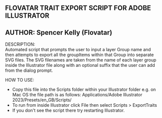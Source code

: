 FLOVATAR TRAIT EXPORT SCRIPT FOR ADOBE ILLUSTRATOR
-----------------
AUTHOR:
Spencer Kelly (Flovatar)
-----------------

DESCRIPTION: <br>
Automated script that prompts the user to input a layer Group name 
and then attempts to export all the groupItems within that Group
into separate SVG files.
The SVG filenames are taken from the name of each layer group inside 
the Illustrator file along with an optional suffix that the user 
can add from the dialog prompt.

HOW TO USE: <br>
<ul>
<li>Copy this file into the Scripts folder within your Illustrator folder
e.g. on Mac OS the file path is as follows: Applications/Adobe Illustrator 2023/Presets/en_GB/Scripts/</li>
<li>To run from inside Illustrator click File then select Scripts > ExportTraits</li>
<li>If you don't see the script there try restarting Illustrator.</li>
</ul>
